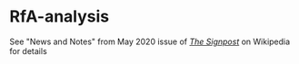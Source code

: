 # RfA-analysis
See "News and Notes" from May 2020 issue of [*The Signpost*](https://en.wikipedia.org/wiki/Wikipedia:Wikipedia_Signpost) on Wikipedia for details
